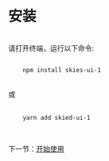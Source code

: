 # 安装
<br />
请打开终端，运行以下命令:

```

    npm install skies-ui-1

```
<br />
或
<br />
<br />

```
    yarn add skied-ui-1
```

<br />

下一节：[开始使用](#/doc/get-start)